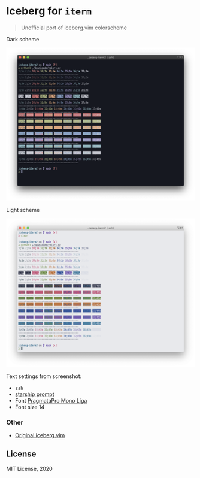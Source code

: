 # Iceberg for `iterm`

> Unofficial port of iceberg.vim colorscheme

Dark scheme

![iterm2 iceberg dark](preview_dark.png)

Light scheme

![iterm2 iceberg light](preview_light.png)

Text settings from screenshot:

- `zsh`
- [starship prompt](https://starship.rs/)
- Font [PragmataPro Mono Liga](https://fsd.it/shop/fonts/pragmatapro/)
- Font size 14

### Other

- [Original iceberg.vim](https://github.com/cocopon/iceberg.vim)

## License

MIT License, 2020
